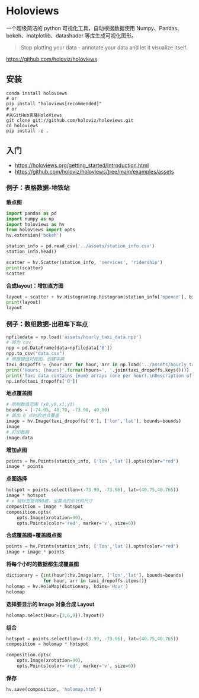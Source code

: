 # Holoviews

一个超级简洁的 python 可视化工具，自动根据数据使用 Numpy、Pandas、bokeh、matplotlib、datashader 等库生成可视化图形。

> Stop plotting your data - annotate your data and let it visualize itself.

https://github.com/holoviz/holoviews

## 安装

```shell
conda install holoviews
# or
pip install "holoviews[recommended]"
# or
#从GitHub克隆HoloViews
git clone git://github.com/holoviz/holoviews.git
cd holoviews
pip install -e .
```

## 入门

- https://holoviews.org/getting_started/Introduction.html
- https://github.com/holoviz/holoviews/tree/main/examples/assets

### 例子：表格数据-地铁站

**散点图**
```python
import pandas as pd
import numpy as np
import holoviews as hv
from holoviews import opts
hv.extension('bokeh')

station_info = pd.read_csv('../assets/station_info.csv')
station_info.head()

scatter = hv.Scatter(station_info, 'services', 'ridership')
print(scatter)
scatter
```

**合成layout：增加直方图**
```python
layout = scatter + hv.Histogram(np.histogram(station_info['opened'], bins=24), kdims=['opened'])
print(layout)
layout
```

### 例子：数组数据-出租车下车点

```python
npfiledata = np.load('assets/hourly_taxi_data.npz')
# 转为 csv
npp = pd.DataFrame(data=npfiledata['0'])
npp.to_csv("data.csv")
# 根据键值对视图，创建字典
taxi_dropoffs = {hour:arr for hour, arr in np.load('../assets/hourly_taxi_data.npz').items()}
print('Hours: {hours}'.format(hours=', '.join(taxi_dropoffs.keys())))
print('Taxi data contains {num} arrays (one per hour).\nDescription of the first array:\n'.format(num=len(taxi_dropoffs)))
np.info(taxi_dropoffs['0'])
```

**地点覆盖图**
```python
# 限制数值范围 (x0,y0,x1,y1)
bounds = (-74.05, 40.70, -73.90, 40.80)
# 画出 0 点时的地点覆盖
image = hv.Image(taxi_dropoffs['0'], ['lon','lat'], bounds=bounds)
image
# 打印数据
image.data
```
**增加点图**
```python
points = hv.Points(station_info, ['lon','lat']).opts(color="red")
image * points
```

**点图选择**
```python
hotspot = points.select(lon=(-73.99, -73.96), lat=(40.75,40.765))
image * hotspot
# x 轴标签旋转90度，设置点的形状和尺寸
composition = image * hotspot
composition.opts(
    opts.Image(xrotation=90),
    opts.Points(color='red', marker='v', size=6))
```

**合成覆盖图+覆盖图点图**
```python
points = hv.Points(station_info, ['lon','lat']).opts(color="red")
image + image * points
```

**将每个小时的数据都生成覆盖图**
```python
dictionary = {int(hour):hv.Image(arr, ['lon','lat'], bounds=bounds) 
              for hour, arr in taxi_dropoffs.items()}
holomap = hv.HoloMap(dictionary, kdims='Hour')
holomap
```

**选择要显示的 Image 对象合成 Layout**
```python
holomap.select(Hour={3,6,9}).layout()
```

**组合**
```python
hotspot = points.select(lon=(-73.99, -73.96), lat=(40.75,40.765))
composition = holomap * hotspot

composition.opts(
    opts.Image(xrotation=90),
    opts.Points(color='red', marker='v', size=6))
```

**保存**
```python
hv.save(composition, 'holomap.html')
```
